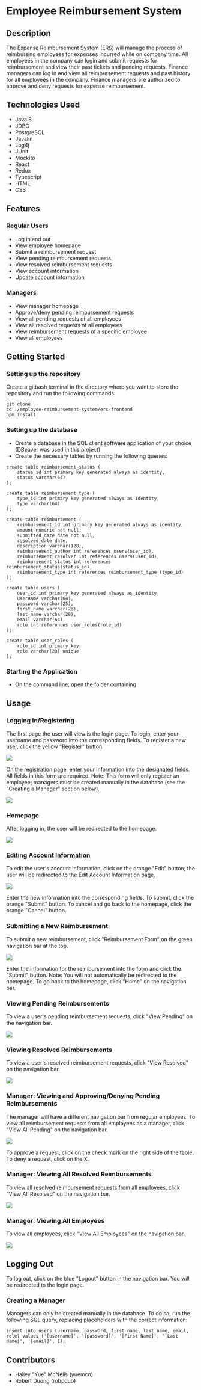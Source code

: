 # Employee Reimbursement System

## Description

The Expense Reimbursement System (ERS) will manage the process of reimbursing employees for expenses incurred while on company time. All employees in the company can login and submit requests for reimbursement and view their past tickets and pending requests. Finance managers can log in and view all reimbursement requests and past history for all employees in the company. Finance managers are authorized to approve and deny requests for expense reimbursement.

## Technologies Used

- Java 8
- JDBC
- PostgreSQL
- Javalin
- Log4j
- JUnit
- Mockito
- React
- Redux
- Typescript
- HTML
- CSS

## Features

### Regular Users

- Log in and out
- View employee homepage
- Submit a reimbursement request
- View pending reimbursement requests
- View resolved reimbursement requests
- View account information
- Update account information

### Managers

- View manager homepage
- Approve/deny pending reimbursement requests
- View all pending requests of all employees
- View all resolved requests of all employees
- View reimbursement requests of a specific employee
- View all employees

## Getting Started

### Setting up the repository

Create a gitbash terminal in the directory where you want to store the repository and run the following commands:

```
git clone
cd ./employee-reimbursement-system/ers-frontend
npm install
```

### Setting up the database

- Create a database in the SQL client software application of your choice (DBeaver was used in this project)
- Create the necessary tables by running the following queries:

```
create table reimbursement_status (
	status_id int primary key generated always as identity,
	status varchar(64)
);

create table reimbursement_type (
	type_id int primary key generated always as identity,
	type varchar(64)
);

create table reimbursement (
	reimbursement_id int primary key generated always as identity,
	amount numeric not null,
	submitted_date date not null,
	resolved_date date,
	description varchar(128), 
	reimbursement_author int references users(user_id), 
	reimbursement_resolver int references users(user_id),
	reimbursement_status int references reimbursement_status(status_id), 
	reimbursement_type int references reimbursement_type (type_id)
);

create table users (
	user_id int primary key generated always as identity,
	username varchar(64),
	password varchar(25),
	first_name varchar(28),
	last_name varchar(28),
	email varchar(64),
	role int references user_roles(role_id)
);

create table user_roles ( 
	role_id int primary key,
	role varchar(28) unique
);
```

### Starting the Application

- On the command line, open the folder containing 

## Usage

### Logging In/Registering

The first page the user will view is the login page. To login, enter your username and password into the corresponding fields. To register a new user, click the yellow "Register" button.

![](./images/login.png)

On the registration page, enter your information into the designated fields. All fields in this form are required. Note: This form will only register an employee; managers must be created manually in the database (see the "Creating a Manager" section below).

![](./images/register.png)

### Homepage

After logging in, the user will be redirected to the homepage.

![](./images/home.png)

### Editing Account Information

To edit the user's account information, click on the orange "Edit" button; the user will be redirected to the Edit Account Information page.

![](./images/edit-info.png)

Enter the new information into the corresponding fields. To submit, click the orange "Submit" button. To cancel and go back to the homepage, click the orange "Cancel" button.

### Submitting a New Reimbursement

To submit a new reimbursement, click "Reimbursement Form" on the green navigation bar at the top.

![](./images/reimbursement-form.png)

Enter the information for the reimbursement into the form and click the "Submit" button. Note: You will not automatically be redirected to the homepage. To go back to the homepage, click "Home" on the navigation bar.

### Viewing Pending Reimbursements

To view a user's pending reimbursement requests, click "View Pending" on the navigation bar.

![](./images/view-pending.png)

### Viewing Resolved Reimbursements

To view a user's resolved reimbursement requests, click "View Resolved" on the navigation bar.

![](./images/view-past.png)

### Manager: Viewing and Approving/Denying Pending Reimbursements

The manager will have a different navigation bar from regular employees. To view all reimbursement requests from all employees as a manager, click "View All Pending" on the navigation bar.

![](./images/view-all-pending.png)

To approve a request, click on the check mark on the right side of the table. To deny a request, click on the X.

### Manager: Viewing All Resolved Reimbursements

To view all resolved reimbursement requests from all employees, click "View All Resolved" on the navigation bar.

![](./images/view-all-resolved.png)

### Manager: Viewing All Employees

To view all employees, click "View All Employees" on the navigation bar.

![](./images/view-all-employees.png)

## Logging Out

To log out, click on the blue "Logout" button in the navigation bar. You will be redirected to the login page.

### Creating a Manager

Managers can only be created manually in the database. To do so, run the following SQL query, replacing placeholders with the correct information:

```
insert into users (username, password, first_name, last_name, email, role) values ('[username]', '[password]', '[First Name]', '[Last Name]', '[email]', 1);
```

## Contributors

- Hailey "Yue" McNelis (yuemcn)
- Robert Duong (robpduo)
